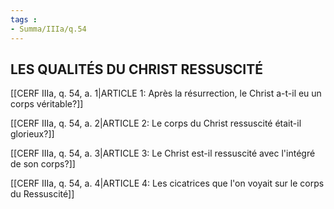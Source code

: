 ```yaml
---
tags : 
- Summa/IIIa/q.54
---
```


## LES QUALITÉS DU CHRIST RESSUSCITÉ

[[CERF IIIa, q. 54, a. 1|ARTICLE 1: Après la résurrection, le Christ a-t-il eu un corps véritable?]]

[[CERF IIIa, q. 54, a. 2|ARTICLE 2: Le corps du Christ ressuscité était-il glorieux?]]

[[CERF IIIa, q. 54, a. 3|ARTICLE 3: Le Christ est-il ressuscité avec l'intégré de son corps?]]

[[CERF IIIa, q. 54, a. 4|ARTICLE 4: Les cicatrices que l'on voyait sur le corps du Ressuscité]]

